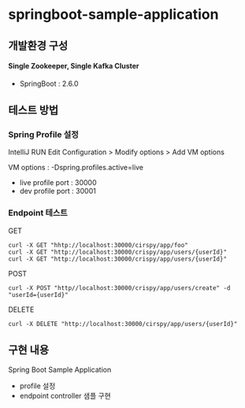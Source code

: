 # springboot-sample-application
## 개발환경 구성
#### Single Zookeeper, Single Kafka Cluster
- SpringBoot : 2.6.0
    
## 테스트 방법

### Spring Profile 설정
IntelliJ RUN Edit Configuration > Modify options > Add VM options 

VM options : -Dspring.profiles.active=live

- live profile port : 30000
- dev profile port : 30001 

### Endpoint 테스트
GET
~~~
curl -X GET "hhtp://localhost:30000/cirspy/app/foo"
curl -X GET "http://localhost:30000/crispy/app/users/{userId}"
curl -X GET "http://localhost:30000/crispy/app/users/{userId}"
~~~

POST
~~~
curl -X POST "http//localhost:30000/crispy/app/users/create" -d "userId={userId}"
~~~

DELETE
~~~
curl -X DELETE "http://localhost:30000/cirspy/app/users/{userId}"
~~~

## 구현 내용
Spring Boot Sample Application
- profile 설정
- endpoint controller 샘플 구현
